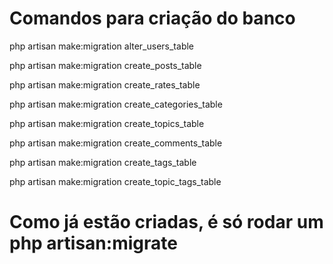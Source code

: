 
# Comandos para criação do banco

php artisan make:migration alter_users_table

php artisan make:migration create_posts_table

php artisan make:migration create_rates_table

php artisan make:migration create_categories_table

php artisan make:migration create_topics_table

php artisan make:migration create_comments_table

php artisan make:migration create_tags_table

php artisan make:migration create_topic_tags_table

# Como já estão criadas, é só rodar um php artisan:migrate
